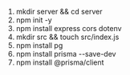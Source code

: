 1. mkdir server && cd server
2. npm init -y
3. npm install express cors dotenv
4. mkdir src && touch src/index.js
5. npm install pg
6. npm install prisma --save-dev
7. npm install @prisma/client